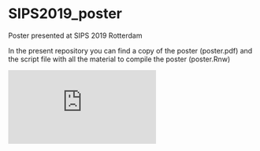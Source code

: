 # SIPS2019_poster
Poster presented at SIPS 2019 Rotterdam

In the present repository you can find a copy of the poster (poster.pdf) and the script file with all the material to compile the poster (poster.Rnw) 

![Image of Yaktocat](https://github.com/ClaudioZandonella/SIPS2019_poster/blob/master/poster.pdf)
